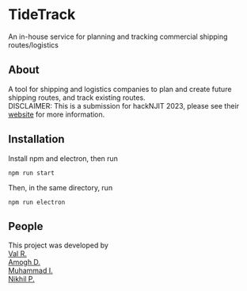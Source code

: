 # TideTrack
An in-house service for planning and tracking commercial shipping routes/logistics

## About
A tool for shipping and logistics companies to plan and create future shipping routes, and track existing routes.
<br> DISCLAIMER: This is a submission for hackNJIT 2023, please see their [website](https://hacknjit.org/) for more information.

## Installation

Install npm and electron, then run
```
npm run start
```

Then, in the same directory, run
```
npm run electron
```

## People
This project was developed by
<br>
[Val R.](https://github.com/TeslaSTech)<br>
[Amogh D.](https://github.com/SilverArgente)<br>
[Muhammad I.](https://github.com/mu-ib)<br>
[Nikhil P.](https://github.com/phoenix7695)